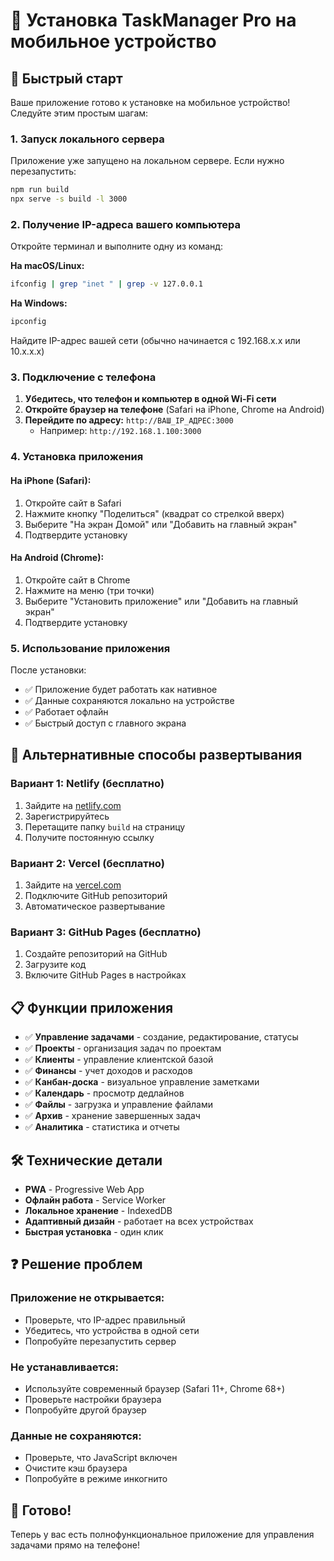 # 📱 Установка TaskManager Pro на мобильное устройство

## 🚀 Быстрый старт

Ваше приложение готово к установке на мобильное устройство! Следуйте этим простым шагам:

### 1. Запуск локального сервера

Приложение уже запущено на локальном сервере. Если нужно перезапустить:

```bash
npm run build
npx serve -s build -l 3000
```

### 2. Получение IP-адреса вашего компьютера

Откройте терминал и выполните одну из команд:

**На macOS/Linux:**
```bash
ifconfig | grep "inet " | grep -v 127.0.0.1
```

**На Windows:**
```bash
ipconfig
```

Найдите IP-адрес вашей сети (обычно начинается с 192.168.x.x или 10.x.x.x)

### 3. Подключение с телефона

1. **Убедитесь, что телефон и компьютер в одной Wi-Fi сети**
2. **Откройте браузер на телефоне** (Safari на iPhone, Chrome на Android)
3. **Перейдите по адресу:** `http://ВАШ_IP_АДРЕС:3000`
   - Например: `http://192.168.1.100:3000`

### 4. Установка приложения

#### На iPhone (Safari):
1. Откройте сайт в Safari
2. Нажмите кнопку "Поделиться" (квадрат со стрелкой вверх)
3. Выберите "На экран Домой" или "Добавить на главный экран"
4. Подтвердите установку

#### На Android (Chrome):
1. Откройте сайт в Chrome
2. Нажмите на меню (три точки)
3. Выберите "Установить приложение" или "Добавить на главный экран"
4. Подтвердите установку

### 5. Использование приложения

После установки:
- ✅ Приложение будет работать как нативное
- ✅ Данные сохраняются локально на устройстве
- ✅ Работает офлайн
- ✅ Быстрый доступ с главного экрана

## 🔧 Альтернативные способы развертывания

### Вариант 1: Netlify (бесплатно)
1. Зайдите на [netlify.com](https://netlify.com)
2. Зарегистрируйтесь
3. Перетащите папку `build` на страницу
4. Получите постоянную ссылку

### Вариант 2: Vercel (бесплатно)
1. Зайдите на [vercel.com](https://vercel.com)
2. Подключите GitHub репозиторий
3. Автоматическое развертывание

### Вариант 3: GitHub Pages (бесплатно)
1. Создайте репозиторий на GitHub
2. Загрузите код
3. Включите GitHub Pages в настройках

## 📋 Функции приложения

- ✅ **Управление задачами** - создание, редактирование, статусы
- ✅ **Проекты** - организация задач по проектам
- ✅ **Клиенты** - управление клиентской базой
- ✅ **Финансы** - учет доходов и расходов
- ✅ **Канбан-доска** - визуальное управление заметками
- ✅ **Календарь** - просмотр дедлайнов
- ✅ **Файлы** - загрузка и управление файлами
- ✅ **Архив** - хранение завершенных задач
- ✅ **Аналитика** - статистика и отчеты

## 🛠️ Технические детали

- **PWA** - Progressive Web App
- **Офлайн работа** - Service Worker
- **Локальное хранение** - IndexedDB
- **Адаптивный дизайн** - работает на всех устройствах
- **Быстрая установка** - один клик

## ❓ Решение проблем

### Приложение не открывается:
- Проверьте, что IP-адрес правильный
- Убедитесь, что устройства в одной сети
- Попробуйте перезапустить сервер

### Не устанавливается:
- Используйте современный браузер (Safari 11+, Chrome 68+)
- Проверьте настройки браузера
- Попробуйте другой браузер

### Данные не сохраняются:
- Проверьте, что JavaScript включен
- Очистите кэш браузера
- Попробуйте в режиме инкогнито

## 🎉 Готово!

Теперь у вас есть полнофункциональное приложение для управления задачами прямо на телефоне!
